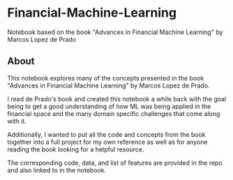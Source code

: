 # Financial-Machine-Learning
Notebook based on the book "Advances in Financial Machine Learning" by Marcos Lopez de Prado
## About
This notebook explores many of the concepts presented in the book "Advances in Financial Machine Learning" by Marcos Lopez de Prado. 

I read de Prado's book and created this notebook a while back with the goal being to get a good understanding of how ML was being applied in the financial space and the many domain specific challenges that come along with it.

Additionally, I wanted to put all the code and concepts from the book together into a full project for my own reference as well as for anyone reading the book looking for a helpful resource.

The corresponding code, data, and list of features are provided in the repo and also linked to in the notebook.

